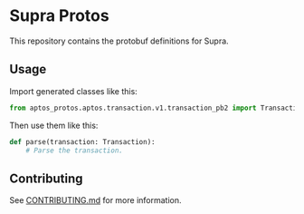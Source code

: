# Supra Protos

This repository contains the protobuf definitions for Supra.

## Usage
Import generated classes like this:
```python
from aptos_protos.aptos.transaction.v1.transaction_pb2 import Transaction
```

Then use them like this:
```python
def parse(transaction: Transaction):
    # Parse the transaction.
```

## Contributing
See [CONTRIBUTING.md](CONTRIBUTING.md) for more information.

